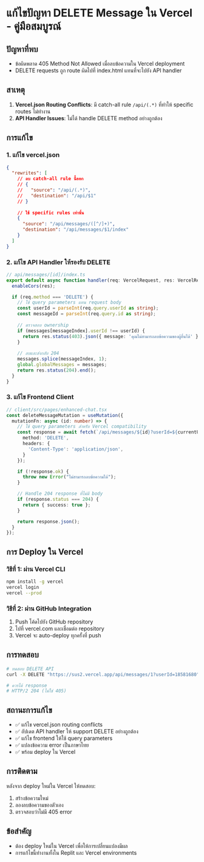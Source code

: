 # แก้ไขปัญหา DELETE Message ใน Vercel - คู่มือสมบูรณ์

## ปัญหาที่พบ
- ข้อผิดพลาด 405 Method Not Allowed เมื่อลบข้อความใน Vercel deployment
- DELETE requests ถูก route ผิดไปที่ index.html แทนที่จะไปยัง API handler

## สาเหตุ
1. **Vercel.json Routing Conflicts**: มี catch-all rule `/api/(.*)` ที่ทำให้ specific routes ไม่ทำงาน
2. **API Handler Issues**: ไม่ได้ handle DELETE method อย่างถูกต้อง

## การแก้ไข

### 1. แก้ไข vercel.json
```json
{
  "rewrites": [
    // ลบ catch-all rule นี้ออก
    // {
    //   "source": "/api/(.*)",
    //   "destination": "/api/$1"
    // }
    
    // ใช้ specific rules เท่านั้น
    {
      "source": "/api/messages/([^/]+)",
      "destination": "/api/messages/$1/index"
    }
  ]
}
```

### 2. แก้ไข API Handler ให้รองรับ DELETE
```typescript
// api/messages/[id]/index.ts
export default async function handler(req: VercelRequest, res: VercelResponse) {
  enableCors(res);

  if (req.method === 'DELETE') {
    // ใช้ query parameters แทน request body
    const userId = parseInt(req.query.userId as string);
    const messageId = parseInt(req.query.id as string);
    
    // ตรวจสอบ ownership
    if (messages[messageIndex].userId !== userId) {
      return res.status(403).json({ message: 'คุณไม่สามารถลบข้อความของผู้อื่นได้' });
    }
    
    // ลบและส่งกลับ 204
    messages.splice(messageIndex, 1);
    global.globalMessages = messages;
    return res.status(204).end();
  }
}
```

### 3. แก้ไข Frontend Client
```typescript
// client/src/pages/enhanced-chat.tsx
const deleteMessageMutation = useMutation({
  mutationFn: async (id: number) => {
    // ใช้ query parameters สำหรับ Vercel compatibility
    const response = await fetch(`/api/messages/${id}?userId=${currentUser.id}`, {
      method: 'DELETE',
      headers: {
        'Content-Type': 'application/json',
      }
    });

    if (!response.ok) {
      throw new Error("ไม่สามารถลบข้อความได้");
    }

    // Handle 204 response ที่ไม่มี body
    if (response.status === 204) {
      return { success: true };
    }

    return response.json();
  }
});
```

## การ Deploy ใน Vercel

### วิธีที่ 1: ผ่าน Vercel CLI
```bash
npm install -g vercel
vercel login
vercel --prod
```

### วิธีที่ 2: ผ่าน GitHub Integration
1. Push โค้ดไปยัง GitHub repository
2. ไปที่ vercel.com และเชื่อมต่อ repository
3. Vercel จะ auto-deploy ทุกครั้งที่ push

## การทดสอบ
```bash
# ทดสอบ DELETE API
curl -X DELETE "https://sus2.vercel.app/api/messages/1?userId=18581680" -v

# ควรได้ response
# HTTP/2 204 (ไม่ใช่ 405)
```

## สถานะการแก้ไข
- ✅ แก้ไข vercel.json routing conflicts
- ✅ อัปเดต API handler ให้ support DELETE อย่างถูกต้อง  
- ✅ แก้ไข frontend ให้ใช้ query parameters
- ✅ แปลงข้อความ error เป็นภาษาไทย
- ✅ พร้อม deploy ใน Vercel

## การติดตาม
หลังจาก deploy ใหม่ใน Vercel ให้ทดสอบ:
1. สร้างข้อความใหม่
2. ลองลบข้อความของตัวเอง
3. ตรวจสอบว่าไม่มี 405 error

## ข้อสำคัญ
- ต้อง deploy ใหม่ใน Vercel เพื่อให้การเปลี่ยนแปลงมีผล
- การแก้ไขนี้ทำงานทั้งใน Replit และ Vercel environments